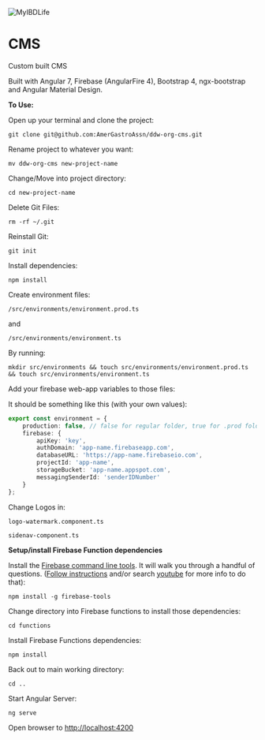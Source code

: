 ![MyIBDLife](https://firebasestorage.googleapis.com/v0/b/my-ibd-life-dev.appspot.com/o/images%2F2019%2F1551821388572_my_ibd_life_logo_500.png?alt=media&token=7fe237dc-fe29-42fc-8031-210e0db40b52)
# CMS

Custom built CMS

Built with Angular 7, Firebase (AngularFire 4), Bootstrap 4, ngx-bootstrap and Angular Material Design.

**To Use:**

Open up your terminal and clone the project:

    git clone git@github.com:AmerGastroAssn/ddw-org-cms.git


Rename project to whatever you want:

    mv ddw-org-cms new-project-name


Change/Move into project directory:

    cd new-project-name

Delete Git Files:

	rm -rf ~/.git

Reinstall Git:

	git init



Install dependencies:

    npm install

Create environment files:

`/src/environments/environment.prod.ts`

and

`/src/environments/environment.ts`

By running:


    mkdir src/environments && touch src/environments/environment.prod.ts && touch src/environments/environment.ts


Add your firebase web-app variables to those files:

It should be something like this (with your own values):

```typescript
export const environment = {
    production: false, // false for regular folder, true for .prod folder
    firebase: {
        apiKey: 'key',
        authDomain: 'app-name.firebaseapp.com',
        databaseURL: 'https://app-name.firebaseio.com',
        projectId: 'app-name',
        storageBucket: 'app-name.appspot.com',
        messagingSenderId: 'senderIDNumber'
    }
};
```

Change Logos in:

`logo-watermark.component.ts`

`sidenav-component.ts`


**Setup/install Firebase Function dependencies**

Install the [Firebase command line tools](https://firebase.google.com/docs/cli/). It will walk you through a handful of questions. ([Follow instructions](https://firebase.google.com/docs/cli/) and/or search [youtube](https://www.youtube.com/watch?v=9kRgVxULbag) for more info to do that):

    npm install -g firebase-tools

Change directory into Firebase functions to install those dependencies:

    cd functions

Install Firebase Functions dependencies:

    npm install

Back out to main working directory:

    cd ..

Start Angular Server:

    ng serve

Open browser to [http://localhost:4200](http://localhost:4200)



